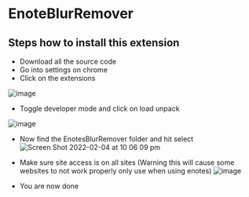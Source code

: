 # EnoteBlurRemover
## Steps how to install this extension
- Download all the source code
- Go into settings on chrome
- Click on the extensions

![image](https://user-images.githubusercontent.com/68273711/152518174-202494a4-6c3a-4c9f-99b5-29f04865542a.png)



- Toggle developer mode and click on load unpack

![image](https://user-images.githubusercontent.com/68273711/152518299-bb27b740-829f-4ce8-a2ba-8035ee14ada8.png)

- Now find the EnotesBlurRemover folder and hit select
![Screen Shot 2022-02-04 at 10 06 09 pm](https://user-images.githubusercontent.com/68273711/152518824-d457fdd8-52d6-489a-9207-44dffca245c7.png)

- Make sure site access is on all sites (Warning this will cause some websites to not work properly only use when using enotes)
![image](https://user-images.githubusercontent.com/68273711/152519034-9a83f3f5-2c1f-4878-a8d1-0efc305bff90.png)

- You are now done
